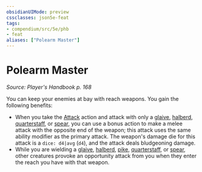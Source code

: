 ```yaml
---
obsidianUIMode: preview
cssclasses: json5e-feat
tags:
- compendium/src/5e/phb
- feat
aliases: ["Polearm Master"]
---
```

# Polearm Master
*Source: Player's Handbook p. 168*  

You can keep your enemies at bay with reach weapons. You gain the following benefits:

- When you take the [Attack](4-Resources/Compendium/rules/actions.md#Attack) action and attack with only a [glaive](4-Resources/Compendium/items/glaive.md), [halberd](4-Resources/Compendium/items/halberd.md), [quarterstaff](4-Resources/Compendium/items/quarterstaff.md), or [spear](4-Resources/Compendium/items/spear.md), you can use a bonus action to make a melee attack with the opposite end of the weapon; this attack uses the same ability modifier as the primary attack. The weapon's damage die for this attack is a `dice: d4|avg` (`d4`), and the attack deals bludgeoning damage.  
- While you are wielding a [glaive](4-Resources/Compendium/items/glaive.md), [halberd](4-Resources/Compendium/items/halberd.md), [pike](4-Resources/Compendium/items/pike.md), [quarterstaff](4-Resources/Compendium/items/quarterstaff.md), or [spear](4-Resources/Compendium/items/spear.md), other creatures provoke an opportunity attack from you when they enter the reach you have with that weapon.